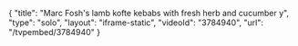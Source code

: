 {
    "title": "Marc Fosh's lamb kofte kebabs with fresh herb and cucumber y",
    "type": "solo",
    "layout": "iframe-static",
    "videoId": "3784940",
    "url": "\/tvpembed\/3784940"
}